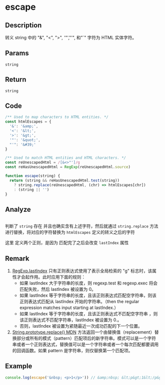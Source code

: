 # escape

## Description
转义 string 中的 "&", "<", ">", '"',"'", 和"`" 字符为 HTML 实体字符。
## Params
`string`
## Return
`string`

## Code
```js
/** Used to map characters to HTML entities. */
const htmlEscapes = {
  '&': '&amp;',
  '<': '&lt;',
  '>': '&gt;',
  '"': '&quot;',
  "'": '&#39;'
}

/** Used to match HTML entities and HTML characters. */
const reUnescapedHtml = /[&<>"']/g
const reHasUnescapedHtml = RegExp(reUnescapedHtml.source)

function escape(string) {
  return (string && reHasUnescapedHtml.test(string))
    ? string.replace(reUnescapedHtml, (chr) => htmlEscapes[chr])
    : (string || '')
}
```
## Analyze
<img  :src="$withBase('/assets/escape.svg')" />

判断了 `string` 存在 并且也确实含有上述字符，然后就通过 `string.replace` 方法进行替换，将对应的字符替换为 `htmlEscapes` 定义的转义之后的字符

这里 定义两个正则，是因为 匹配完了之后会改变 `lastIndex` 属性
## Remark
1. [RegExp.lastIndex](https://developer.mozilla.org/zh-CN/docs/Web/JavaScript/Reference/Global_Objects/RegExp/lastIndex)
    只有正则表达式使用了表示全局检索的 "g" 标志时，该属性才会起作用。此时应用下面的规则：
    - 如果 lastIndex 大于字符串的长度，则 regexp.test 和 regexp.exec 将会匹配失败，然后 lastIndex 被设置为 0。
    - 如果 lastIndex 等于字符串的长度，且该正则表达式匹配空字符串，则该正则表达式匹配从 lastIndex 开始的字符串。（then the regular expression matches input starting at lastIndex.）
    - 如果 lastIndex 等于字符串的长度，且该正则表达式不匹配空字符串 ，则该正则表达式不匹配字符串，lastIndex 被设置为 0.。
    - 否则，lastIndex 被设置为紧随最近一次成功匹配的下一个位置。
2. [String.prototype.replace() MDN](https://developer.mozilla.org/zh-CN/docs/Web/JavaScript/Reference/Global_Objects/String/replace) 方法返回一个由替换值（replacement）替换部分或所有的模式（pattern）匹配项后的新字符串。模式可以是一个字符串或者一个正则表达式，替换值可以是一个字符串或者一个每次匹配都要调用的回调函数。如果 pattern 是字符串，则仅替换第一个匹配项。
## Example
```js
console.log(escape('&nbsp; <p>1</p>')) // &amp;nbsp; &lt;p&gt;1&lt;/p&gt;
```
